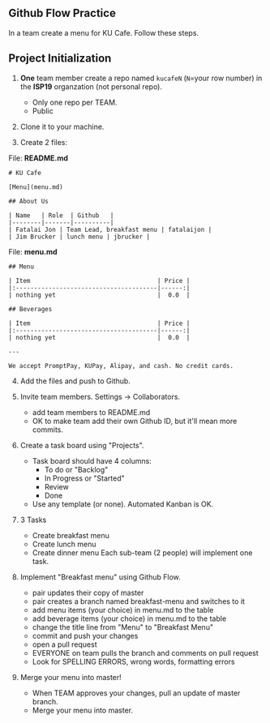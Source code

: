 ## Github Flow Practice

In a team create a menu for KU Cafe.
Follow these steps.

## Project Initialization

1. **One** team member create a repo named `kucafeN` (`N`=your row number) in the **ISP19** organzation (not personal repo).
   - Only one repo per TEAM.
   - Public

2. Clone it to your machine.

3. Create 2 files:

File:  **README.md**
```
# KU Cafe

[Menu](menu.md)

## About Us

| Name   | Role  | Github   |
|--------|-------|----------|
| Fatalai Jon | Team Lead, breakfast menu | fatalaijon |
| Jim Brucker | lunch menu | jbrucker |
```

File:  **menu.md**
```
## Menu

| Item                                   | Price |
|:---------------------------------------|------:|
| nothing yet                            |  0.0  |

## Beverages

| Item                                   | Price |
|:---------------------------------------|------:|
| nothing yet                            |  0.0  |

---

We accept PromptPay, KUPay, Alipay, and cash. No credit cards.
```

4. Add the files and push to Github.

5. Invite team members.  Settings -> Collaborators.
   - add team members to README.md
   - OK to make team add their own Github ID, but it'll mean more commits.

6. Create a task board using "Projects".
   * Task board should have 4 columns:
       - To do or "Backlog"
       - In Progress or "Started"
       - Review
       - Done
   * Use any template (or none).  Automated Kanban is OK.

7. 3 Tasks
   * Create breakfast menu
   * Create lunch menu
   * Create dinner menu
   Each sub-team (2 people) will implement one task.

8. Implement "Breakfast menu" using Github Flow.
   - pair updates their copy of master
   - pair creates a branch named breakfast-menu and switches to it
   - add menu items (your choice) in menu.md to the table
   - add beverage items (your choice) in menu.md to the table
   - change the title line from "Menu" to "Breakfast Menu"
   - commit and push your changes
   - open a pull request
   - EVERYONE on team pulls the branch and comments on pull request
   - Look for SPELLING ERRORS, wrong words, formatting errors

9. Merge your menu into master!
   - When TEAM approves your changes, pull an update of master branch.
   - Merge your menu into master.





